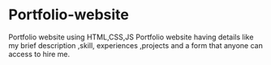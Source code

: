 # Portfolio-website
Portfolio website using HTML,CSS,JS Portfolio website having details like my brief description ,skill, experiences ,projects and a form that anyone can access to hire me.
